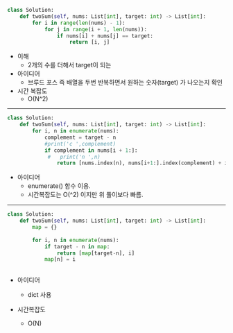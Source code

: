```python
class Solution:
    def twoSum(self, nums: List[int], target: int) -> List[int]:
        for i in range(len(nums) - 1):
            for j in range(i + 1, len(nums)):
                if nums[i] + nums[j] == target:
                    return [i, j]
```
- 이해 
    - 2개의 수를 더해서 target이 되는 
- 아이디어
    - 브루드 포스 즉 배열을 두번 반복하면서 원하는 숫자(target) 가 나오는지 확인 
- 시간 복잡도
    - O(N^2)

---

```python
class Solution:
    def twoSum(self, nums: List[int], target: int) -> List[int]:
        for i, n in enumerate(nums):
            complement = target - n
            #print('c ',complement)
            if complement in nums[i + 1:]:
             #   print('n ',n)
                return [nums.index(n), nums[i+1:].index(complement) + i +1]
```

- 아이디어
    - enumerate() 함수 이용.
    - 시간복잡도는 O(^2) 이지만 위 풀이보다 빠름.


---

```python
class Solution:
    def twoSum(self, nums: List[int], target: int) -> List[int]:
        map = {}
         
        for i, n in enumerate(nums):
            if target - n in map:
                return [map[target-n], i]
            map[n] = i
        
```
- 아이디어
    - dict 사용

- 시간복잡도 
    - O(N)